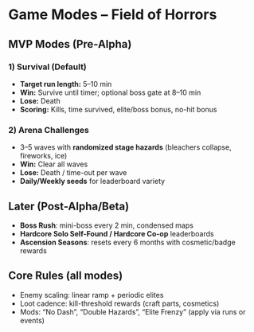 # Game Modes – Field of Horrors

## MVP Modes (Pre-Alpha)
### 1) Survival (Default)
- **Target run length:** 5–10 min
- **Win:** Survive until timer; optional boss gate at 8–10 min
- **Lose:** Death
- **Scoring:** Kills, time survived, elite/boss bonus, no-hit bonus

### 2) Arena Challenges
- 3–5 waves with **randomized stage hazards** (bleachers collapse, fireworks, ice)
- **Win:** Clear all waves
- **Lose:** Death / time-out per wave
- **Daily/Weekly seeds** for leaderboard variety

## Later (Post-Alpha/Beta)
- **Boss Rush**: mini-boss every 2 min, condensed maps
- **Hardcore Solo Self-Found / Hardcore Co-op** leaderboards
- **Ascension Seasons**: resets every 6 months with cosmetic/badge rewards

## Core Rules (all modes)
- Enemy scaling: linear ramp + periodic elites
- Loot cadence: kill-threshold rewards (craft parts, cosmetics)
- Mods: “No Dash”, “Double Hazards”, “Elite Frenzy” (apply via runs or events)
